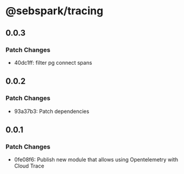 # @sebspark/tracing

## 0.0.3

### Patch Changes

- 40dc1ff: filter pg connect spans

## 0.0.2

### Patch Changes

- 93a37b3: Patch dependencies

## 0.0.1

### Patch Changes

- 0fe08f6: Publish new module that allows using Opentelemetry with Cloud Trace
